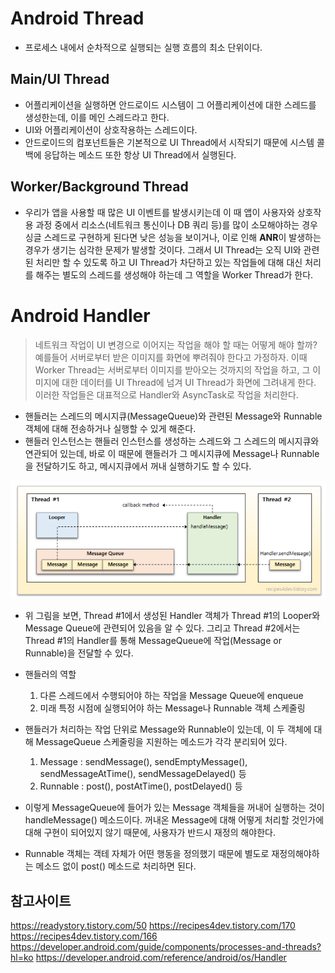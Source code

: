 # Android Thread
 - 프로세스 내에서 순차적으로 실행되는 실행 흐름의 최소 단위이다.
## Main/UI Thread
- 어플리케이션을 실행하면 안드로이드 시스템이 그 어플리케이션에 대한 스레드를 생성한는데, 이를 메인 스레드라고 한다.
- UI와 어플리케이션이 상호작용하는 스레드이다.
- 안드로이드의 컴포넌트들은 기본적으로 UI Thread에서 시작되기 때문에 시스템 콜백에 응답하는 메소드 또한 항상 UI Thread에서 실행된다.
## Worker/Background Thread

- 우리가 앱을 사용할 때 많은 UI 이벤트를 발생시키는데 이 때 앱이 사용자와 상호작용 과정 중에서 리소스(네트워크 통신이나 DB 쿼리 등)를 많이 소모해야하는 경우 싱글 스레드로 구현하게 된다면 낮은 성능을 보이거나, 이로 인해 **ANR**이 발생하는 경우가 생기는 심각한 문제가 발생할 것이다. 그래서 UI Thread는 오직 UI와 관련된 처리만 할 수 있도록 하고 UI Thread가 차단하고 있는 작업들에 대해 대신 처리를 해주는 별도의 스레드를 생성해야 하는데 그 역할을 Worker Thread가 한다.

# Android Handler
> 네트워크 작업이 UI 변경으로 이어지는 작업을 해야 할 때는 어떻게 해야 할까?
> 예를들어 서버로부터 받은 이미지를 화면에 뿌려줘야 한다고 가정하자. 이때 Worker Thread는 서버로부터 이미지를 받아오는 것까지의 작업을 하고, 그 이미지에 대한 데이터를 UI Thread에 넘겨 UI Thread가 화면에 그려내게 한다. 이러한 작업들은 대표적으로 Handler와 AsyncTask로 작업을 처리한다.

- 핸들러는 스레드의 메시지큐(MessageQueue)와 관련된 Message와 Runnable 객체에 대해 전송하거나 실행할 수 있게 해준다.
- 핸들러 인스턴스는 핸들러 인스턴스를 생성하는 스레드와 그 스레드의 메시지큐와 연관되어 있는데, 바로 이 때문에 핸들러가 그 메시지큐에 Message나 Runnable을 전달하기도 하고, 메시지큐에서 꺼내 실행하기도 할 수 있다.

![ex_screenshot](./preview/handler.png)
- 위 그림을 보면, Thread #1에서 생성된 Handler 객체가 Thread #1의 Looper와 Message Queue에 관련되어 있음을 알 수 있다. 그리고 Thread #2에서는 Thread #1의 Handler를 통해 MessageQueue에 작업(Message or Runnable)을 전달할 수 있다.

- 핸들러의 역할
	1) 다른 스레드에서 수행되어야 하는 작업을 Message Queue에 enqueue
	2) 미래 특정 시점에 실행되어야 하는 Message나 Runnable 객체 스케줄링

- 핸들러가 처리하는 작업 단위로 Message와 Runnable이 있는데, 이 두 객체에 대해 MessageQueue 스케줄링을 지원하는 메소드가 각각 분리되어 있다.
	1) Message : sendMessage(), sendEmptyMessage(), sendMessageAtTime(), sendMessageDelayed() 등
	2) Runnable : post(), postAtTime(), postDelayed() 등

- 이렇게 MessageQueue에 들어가 있는 Message 객체들을 꺼내어 실행하는 것이 handleMessage() 메소드이다. 꺼내온 Message에 대해 어떻게 처리할 것인가에 대해 구현이 되어있지 않기 때문에, 사용자가 반드시 재정의 해야한다.
- Runnable 객체는 객테 자체가 어떤 행동을 정의했기 때문에 별도로 재정의해야하는 메소드 없이 post() 메소드로 처리하면 된다.

## 참고사이트
https://readystory.tistory.com/50
https://recipes4dev.tistory.com/170
https://recipes4dev.tistory.com/166
https://developer.android.com/guide/components/processes-and-threads?hl=ko
https://developer.android.com/reference/android/os/Handler
